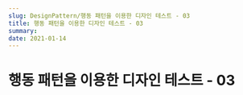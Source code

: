 ```yaml
---
slug: DesignPattern/행동 패턴을 이용한 디자인 테스트 - 03
title: 행동 패턴을 이용한 디자인 테스트 - 03
summary:
date: 2021-01-14
---
```


# 행동 패턴을 이용한 디자인 테스트 - 03